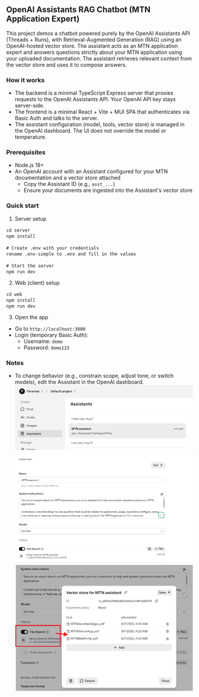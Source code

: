 ## OpenAI Assistants RAG Chatbot (MTN Application Expert)

This project demos a chatbot powered purely by the OpenAI Assistants API (Threads + Runs), with Retrieval-Augmented Generation (RAG) using an OpenAI-hosted vector store. The assistant acts as an MTN application expert and answers questions strictly about your MTN application using your uploaded documentation. The assistant retrieves relevant context from the vector store and uses it to compose answers.

### How it works
- The backend is a minimal TypeScript Express server that proxies requests to the OpenAI Assistants API. Your OpenAI API key stays server-side.
- The frontend is a minimal React + Vite + MUI SPA that authenticates via Basic Auth and talks to the server.
- The assistant configuration (model, tools, vector store) is managed in the OpenAI dashboard. The UI does not override the model or temperature.

### Prerequisites
- Node.js 18+
- An OpenAI account with an Assistant configured for your MTN documentation and a vector store attached
  - Copy the Assistant ID (e.g., `asst_...`)
  - Ensure your documents are ingested into the Assistant's vector store

### Quick start
1) Server setup
```
cd server
npm install

# Create .env with your credentials
rename .env-simple to .env and fill in the values

# Start the server
npm run dev
```

2) Web (client) setup
```
cd web
npm install
npm run dev
```

3) Open the app
- Go to `http://localhost:3000`
- Login (temporary Basic Auth):
  - Username: `demo`
  - Password: `demo123`

### Notes
- To change behavior (e.g., constrain scope, adjust tone, or switch models), edit the Assistant in the OpenAI dashboard.
![OpenAI-assistants](images/OpenAI-assistants.png)
![assistant-main](images/assistant-main.png)
![vector-store](images/vector-store.png)
